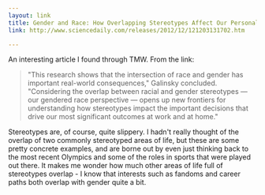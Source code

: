 ```yaml
---
layout: link
title: Gender and Race: How Overlapping Stereotypes Affect Our Personal and Professional Decisions
link: http://www.sciencedaily.com/releases/2012/12/121203131702.htm

---
```


An interesting article I found through TMW.  From the link:

> "This research shows that the intersection of race and gender has important real-world consequences," Galinsky concluded. "Considering the overlap between racial and gender stereotypes — our gendered race perspective — opens up new frontiers for understanding how stereotypes impact the important decisions that drive our most significant outcomes at work and at home."

Stereotypes are, of course, quite slippery.  I hadn't really thought of the overlap of two commonly stereotyped areas of life, but these are some pretty concrete examples, and are borne out by even just thinking back to the most recent Olympics and some of the roles in sports that were played out there.  It makes me wonder how much other areas of life full of stereotypes overlap - I know that interests such as fandoms and career paths both overlap with gender quite a bit.
